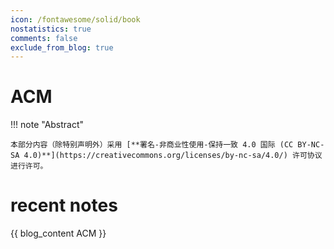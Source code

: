 ```yaml
---
icon: /fontawesome/solid/book
nostatistics: true
comments: false
exclude_from_blog: true
---
```

# ACM

!!! note "Abstract"

    本部分内容（除特别声明外）采用 [**署名-非商业性使用-保持一致 4.0 国际 (CC BY-NC-SA 4.0)**](https://creativecommons.org/licenses/by-nc-sa/4.0/) 许可协议进行许可。
    
# recent notes

{{ blog_content ACM }}
